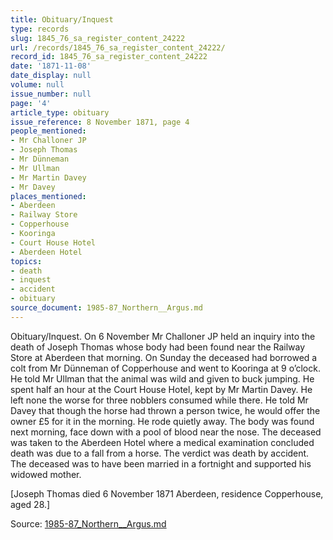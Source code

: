 ```yaml
---
title: Obituary/Inquest
type: records
slug: 1845_76_sa_register_content_24222
url: /records/1845_76_sa_register_content_24222/
record_id: 1845_76_sa_register_content_24222
date: '1871-11-08'
date_display: null
volume: null
issue_number: null
page: '4'
article_type: obituary
issue_reference: 8 November 1871, page 4
people_mentioned:
- Mr Challoner JP
- Joseph Thomas
- Mr Dünneman
- Mr Ullman
- Mr Martin Davey
- Mr Davey
places_mentioned:
- Aberdeen
- Railway Store
- Copperhouse
- Kooringa
- Court House Hotel
- Aberdeen Hotel
topics:
- death
- inquest
- accident
- obituary
source_document: 1985-87_Northern__Argus.md
---
```


Obituary/Inquest.  On 6 November Mr Challoner JP held an inquiry into the death of Joseph Thomas whose body had been found near the Railway Store at Aberdeen that morning.  On Sunday the deceased had borrowed a colt from Mr Dünneman of Copperhouse and went to Kooringa at 9 o’clock.  He told Mr Ullman that the animal was wild and given to buck jumping.  He spent half an hour at the Court House Hotel, kept by Mr Martin Davey.  He left none the worse for three nobblers consumed while there.  He told Mr Davey that though the horse had thrown a person twice, he would offer the owner £5 for it in the morning.  He rode quietly away.  The body was found next morning, face down with a pool of blood near the nose.  The deceased was taken to the Aberdeen Hotel where a medical examination concluded death was due to a fall from a horse.  The verdict was death by accident.  The deceased was to have been married in a fortnight and supported his widowed mother.

[Joseph Thomas died 6 November 1871 Aberdeen, residence Copperhouse, aged 28.]

Source: [1985-87_Northern__Argus.md](/downloads/markdown/1985-87_Northern__Argus.md)
